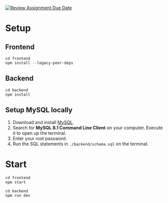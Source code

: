 [![Review Assignment Due Date](https://classroom.github.com/assets/deadline-readme-button-24ddc0f5d75046c5622901739e7c5dd533143b0c8e959d652212380cedb1ea36.svg)](https://classroom.github.com/a/6BOvYMwN)

# Setup

## Frontend

```
cd frontend
npm install --legacy-peer-deps
```

## Backend

```
cd backend
npm install
```

## Setup MySQL locally

1. Download and install [MySQL](https://dev.mysql.com/downloads/mysql/).
2. Search for **MySQL 8.1 Command Line Client** on your computer. Execute it to open up the terminal.
3. Enter your root password.
4. Run the SQL statements in `./backend/schema.sql` on the terminal.

# Start

```
cd frontend
npm start
```

```
cd backend
npm run dev
```
